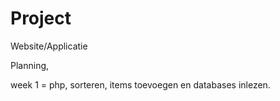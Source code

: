 # Project
Website/Applicatie

Planning,

week 1 = php, sorteren, items toevoegen en databases inlezen.
